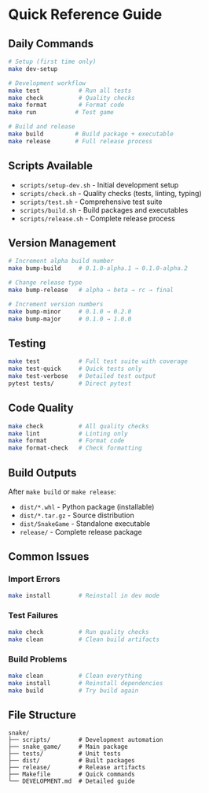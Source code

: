 # Quick Reference Guide

## Daily Commands

```bash
# Setup (first time only)
make dev-setup

# Development workflow
make test           # Run all tests
make check          # Quality checks
make format         # Format code
make run           # Test game

# Build and release
make build         # Build package + executable
make release       # Full release process
```

## Scripts Available

- `scripts/setup-dev.sh` - Initial development setup
- `scripts/check.sh` - Quality checks (tests, linting, typing)
- `scripts/test.sh` - Comprehensive test suite
- `scripts/build.sh` - Build packages and executables
- `scripts/release.sh` - Complete release process

## Version Management

```bash
# Increment alpha build number
make bump-build     # 0.1.0-alpha.1 → 0.1.0-alpha.2

# Change release type
make bump-release   # alpha → beta → rc → final

# Increment version numbers
make bump-minor     # 0.1.0 → 0.2.0
make bump-major     # 0.1.0 → 1.0.0
```

## Testing

```bash
make test           # Full test suite with coverage
make test-quick     # Quick tests only
make test-verbose   # Detailed test output
pytest tests/       # Direct pytest
```

## Code Quality

```bash
make check          # All quality checks
make lint           # Linting only
make format         # Format code
make format-check   # Check formatting
```

## Build Outputs

After `make build` or `make release`:

- `dist/*.whl` - Python package (installable)
- `dist/*.tar.gz` - Source distribution
- `dist/SnakeGame` - Standalone executable
- `release/` - Complete release package

## Common Issues

### Import Errors
```bash
make install        # Reinstall in dev mode
```

### Test Failures
```bash
make check          # Run quality checks
make clean          # Clean build artifacts
```

### Build Problems
```bash
make clean          # Clean everything
make install        # Reinstall dependencies
make build          # Try build again
```

## File Structure

```
snake/
├── scripts/        # Development automation
├── snake_game/     # Main package
├── tests/          # Unit tests
├── dist/           # Built packages
├── release/        # Release artifacts
├── Makefile        # Quick commands
└── DEVELOPMENT.md  # Detailed guide
```
